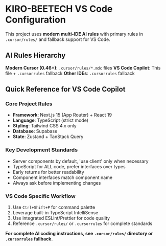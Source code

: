 # KIRO-BEETECH VS Code Configuration

This project uses **modern multi-IDE AI rules** with primary rules in `.cursor/rules/` and fallback support for VS Code.

## AI Rules Hierarchy

**Modern Cursor (0.46+)**: `.cursor/rules/*.mdc` files
**VS Code Copilot**: This file + `.cursorrules` fallback
**Other IDEs**: `.cursorrules` fallback

## Quick Reference for VS Code Copilot

### Core Project Rules

- **Framework**: Next.js 15 (App Router) + React 19
- **Language**: TypeScript (strict mode)
- **Styling**: Tailwind CSS 4.x only
- **Database**: Supabase
- **State**: Zustand + TanStack Query

### Key Development Standards

- Server components by default, 'use client' only when necessary
- TypeScript for ALL code, prefer interfaces over types
- Early returns for better readability
- Component interfaces match component name
- Always ask before implementing changes

### VS Code Specific Workflow

1. Use `Ctrl+Shift+P` for command palette
2. Leverage built-in TypeScript IntelliSense
3. Use integrated ESLint/Prettier for code quality
4. Reference `.cursor/rules/` or `.cursorrules` for complete standards

**For complete AI coding instructions, see `.cursor/rules/` directory or `.cursorrules` fallback.**
